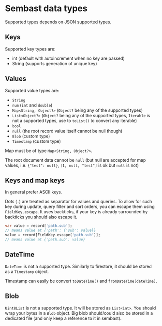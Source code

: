 # Sembast data types

Supported types depends on JSON supported types.

## Keys

Supported key types are:
- int (default with autoincrement when no key are passed)
- String (supports generation of unique key)

## Values

Supported value types are:
- `String`
- `num` (`int` and `double`)
- `Map<String, Object?>` (`Object?` being any of the supported types)
- `List<Object?>` (`Object?` being any of the supported types, `Iterable` is not a supported types, use to `toList()` to convert any iterable)
- `bool`
- `null` (the root record value itself cannot be null though)
- `Blob` (custom type)
- `Timestamp` (custom type)

Map must be of type `Map<String, Object?>`.

The root document data cannot be `null` (but null are accepted for map values, i.e. `{"test": null}`, `[1, null, "test"]` is ok but `null` is not)

## Keys and map keys

In general prefer ASCII keys.

Dots (`.`) are treated as separator for values and queries. To allow for such key during update, query filter and sort
orders, you can escape them using `FieldKey.escape`. It uses backticks, if your key is already surrounded by backticks
you should also escape it. 

```dart
var value = record['path.sub'];
// means value at {'path': {'sub': value}}
value = record[FieldKey.escape('path.sub')];
// means value at {'path.sub': value}
```

## DateTime

`DateTime` is not a supported type. Similarly to firestore, it should be stored as a `Timestamp` object.

Timestamp can easily be convert `toDateTime()` and `fromDateTime(dateTime)`.

## Blob

`Uint8List` is not a supported type. It will be stored as `List<int>`. You should wrap your bytes in a `Blob` object. 
Big blob should/could also be stored in a dedicated file (and only keep a reference to it in sembast).